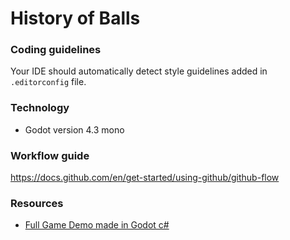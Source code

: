 # History of Balls

### Coding guidelines

Your IDE should automatically detect style guidelines added in `.editorconfig` file.

### Technology

- Godot version 4.3 mono

### Workflow guide

https://docs.github.com/en/get-started/using-github/github-flow

### Resources

- [Full Game Demo made in Godot c#](https://github.com/chickensoft-games/GameDemo/tree/main)
